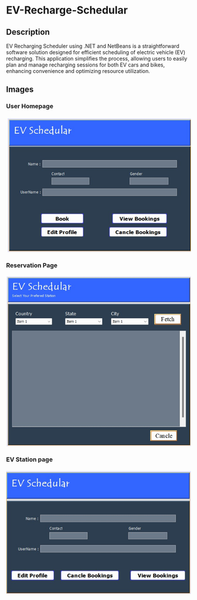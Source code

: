 # EV-Recharge-Schedular
## Description

EV Recharging Scheduler using .NET and NetBeans is a straightforward software solution designed for efficient scheduling of electric vehicle (EV) recharging. This application simplifies the process, allowing users to easily plan and manage recharging sessions for both EV cars and bikes, enhancing convenience and optimizing resource utilization.

## Images

### User Homepage
#### ![image info](images/image1.jpeg)

### Reservation Page
#### ![image info](images/image2.jpeg)

### EV Station page
#### ![image info](images/image3.jpeg)
